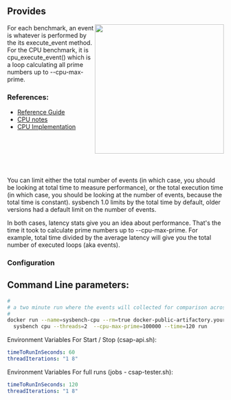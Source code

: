 
## Provides

[<img src="./images/agents.png" width="300" align="right"/>](./images/agents.png)

For each benchmark, an event is whatever is performed by the its execute_event method. For the CPU benchmark, it is cpu_execute_event() which is a loop calculating all prime numbers up to --cpu-max-prime.


### References: 
- [Reference Guide](https://github.com/akopytov/sysbench)
- [CPU notes](https://github.com/akopytov/sysbench/issues/140)
- [CPU Implementation](https://github.com/akopytov/sysbench/blob/master/src/tests/cpu/sb_cpu.c)
 
 
 &nbsp;
 
 &nbsp; 
 
 &nbsp; 
 
You can limit either the total number of events (in which case, you should be looking at total time to measure performance), or the total execution time (in which case, you should be looking at the number of events, because the total time is constant). sysbench 1.0 limits by the total time by default, older versions had a default limit on the number of events.


In both cases, latency stats give you an idea about performance. That's the time it took to calculate prime numbers up to --cpu-max-prime. For example, total time divided by the average latency will give you the total number of executed loops (aka events). 

### Configuration

Command Line parameters: 
- 
```sh
#
# a two minute run where the events will collected for comparison across infrastructure providers
#
docker run --name=sysbench-cpu --rm=true docker-public-artifactory.yourcompany.com/severalnines/sysbench \
  sysbench cpu --threads=2  --cpu-max-prime=100000 --time=120 run
```
 

Environment Variables For Start / Stop (csap-api.sh):
```yaml
timeToRunInSeconds: 60
threadIterations: "1 8"
```



Environment Variables For full runs (jobs - csap-tester.sh):
```yaml
timeToRunInSeconds: 120
threadIterations: "1 8"
```

